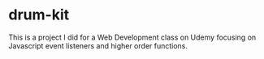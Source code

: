 # drum-kit

This is a project I did for a Web Development class on Udemy focusing on Javascript event listeners and higher order functions.
